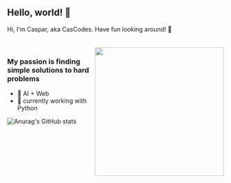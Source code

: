 ## Hello, world! 🔌

Hi, I'm Caspar, aka CasCodes. Have fun looking around! 🦾

<div style="padding-top: 20px">
  <img align="right" src="https://user-images.githubusercontent.com/64489325/211216905-342f96d2-ff44-4449-ba96-5faeae6457ea.gif" width=300px>
</div>


### My passion is finding simple solutions to hard problems

- 🧠 AI + Web
- 🐍 currently working with Python 

![Anurag's GitHub stats](https://github-readme-stats.vercel.app/api?username=CasCodes&hide=prs,contribs&show_icons=true&theme=codeSTACKr)

<!--
**CasCodes/CasCodes** is a ✨ _special_ ✨ repository because its `README.md` (this file) appears on your GitHub profile.

Here are some ideas to get you started:

- 🔭 I’m currently working on ...
- 🌱 I’m currently learning ...
- 👯 I’m looking to collaborate on ...
- 🤔 I’m looking for help with ...
- 💬 Ask me about ...
- 📫 How to reach me: ...
- 😄 Pronouns: ...
- ⚡ Fun fact: ...
-->
